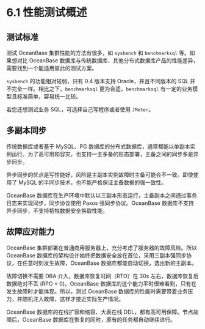 # 6.1 性能测试概述

## 测试标准

测试 OceanBase 集群性能的方法有很多，如 `sysbench` 和 `benchmarksql` 等。如果想对比 OceanBase 数据库与传统数据库、其他分布式数据库产品的性能差异，需要找到一个能适用彼此的测试方案。

`sysbench` 的功能相对较弱，只有 0.4 版本支持 Oracle，并且不同版本的 SQL 并不完全一样。相比之下，`benchmarksql` 更为合适，`benchmarksql` 有一定的业务模型且标准简单，容易统一比较。

若您还想测试业务 SQL，可选择自己写程序或者使用 `JMeter`。

## 多副本同步

传统数据库或者基于 MySQL、PG 数据库的分布式数据库，通常都能以单副本实例运行。为了高可用和容灾，也支持一主多备的形态部署，主备之间的同步多是异步同步。

异步同步的优点是写性能好，风险是主副本实例故障时主备可能会不一致。即使使用了 MySQL 的半同步技术，也不能严格保证主备数据的强一致性。

OceanBase 数据库在生产环境中默认以三副本形态运行，主备副本之间通过事务日志来实现同步，同步协议使用 Paxos 强同步协议。OceanBase 数据库不支持异步同步，不支持牺牲数据安全换取性能。

## 故障应对能力

OceanBase 集群部署在普通商用服务器上，充分考虑了服务器的故障风险。所以 OceanBase 数据库的架构设计始终把数据安全放在首位，采用三副本强同步协议，在任意时刻发生故障，OceanBase 数据库都能自动切换，选出新的主副本。

故障切换不需要 DBA 介入，数据库恢复时间（RTO）在 30s 左右，数据库恢复后数据绝对不丢 (RPO = 0)。OceanBase 数据库的这个能力平时很难看到，只有在发生故障时才能体现。所以，测试 OceanBase 数据库的性能时需要带着业务压力，并随机注入故障，这样才接近实际生产情况。

OceanBase 数据库的在线扩容和缩容、大表在线 DDL，都有高可用保障。节点故障后，OceanBase 数据库在恢复的同时，原有的任务都自动继续进行。
